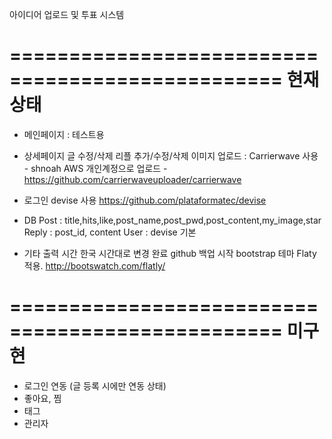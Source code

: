 
아이디어 업로드 및 투표 시스템

=================================================
현재 상태
=================================================
- 메인페이지 : 테스트용 

- 상세페이지
     글 수정/삭제
     리플 추가/수정/삭제
     이미지 업로드 : Carrierwave 사용
          - shnoah AWS 개인계정으로 업로드
          - https://github.com/carrierwaveuploader/carrierwave

- 로그인 
     devise 사용 https://github.com/plataformatec/devise
- DB
     Post : title,hits,like,post_name,post_pwd,post_content,my_image,star
     Reply : post_id, content
     User : devise 기본

- 기타
     출력 시간 한국 시간대로 변경 완료
     github 백업 시작
     bootstrap 테마 Flaty 적용. http://bootswatch.com/flatly/
     


=================================================
미구현
=================================================

- 로그인 연동 (글 등록 시에만 연동 상태)
- 좋아요, 찜
- 태그
- 관리자
